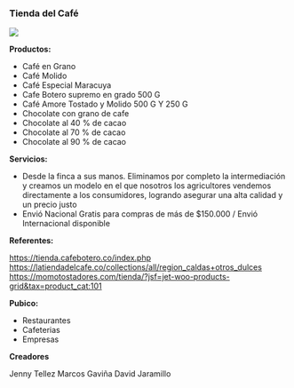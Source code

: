 ###  Tienda del Café

![](https://media.istockphoto.com/photos/cup-of-espresso-with-coffee-beans-picture-id1177900338?k=20&m=1177900338&s=612x612&w=0&h=rwLAoPzPiKdSbcdBFs4-TTt5O1Qpe0EFVY5KRqRPKmI=)

**Productos:**

- Café en Grano
- Café Molido
- Café Especial Maracuya
- Cafe Botero supremo en grado 500 G
- Café Amore Tostado y Molido 500 G Y 250 G
- Chocolate con grano de cafe
- Chocolate al 40 % de cacao
- Chocolate al 70 % de cacao
- Chocolate al 90 % de cacao

**Servicios:**

- Desde la finca a sus manos. Eliminamos por completo la intermediación y creamos un modelo en el que nosotros los agricultores vendemos directamente a los consumidores, logrando asegurar una alta calidad y un precio justo
- Envió Nacional Gratis para compras de más de $150.000 / Envió Internacional disponible



**Referentes:**

https://tienda.cafebotero.co/index.php
https://latiendadelcafe.co/collections/all/region_caldas+otros_dulces
https://momotostadores.com/tienda/?jsf=jet-woo-products-grid&tax=product_cat:101

**Pubico:**

- Restaurantes
- Cafeterias
- Empresas

**Creadores**

Jenny Tellez
Marcos Gaviña
David Jaramillo